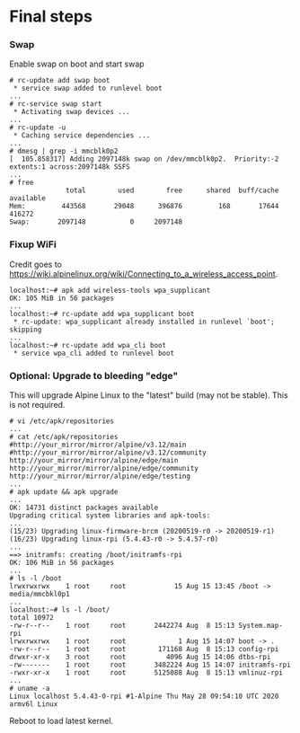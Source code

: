 # Final steps

### Swap

Enable swap on boot and start swap

```
# rc-update add swap boot
 * service swap added to runlevel boot
...
# rc-service swap start
 * Activating swap devices ...  
...
# rc-update -u
 * Caching service dependencies ...   
...
# dmesg | grep -i mmcblk0p2
[  105.858317] Adding 2097148k swap on /dev/mmcblk0p2.  Priority:-2 extents:1 across:2097148k SSFS
...
# free
              total        used        free      shared  buff/cache   available
Mem:         443568       29048      396876         168       17644      416272
Swap:       2097148           0     2097148
```

### Fixup WiFi

Credit goes to https://wiki.alpinelinux.org/wiki/Connecting_to_a_wireless_access_point.

```
localhost:~# apk add wireless-tools wpa_supplicant
OK: 105 MiB in 56 packages
...
localhost:~# rc-update add wpa_supplicant boot
 * rc-update: wpa_supplicant already installed in runlevel `boot'; skipping
...
localhost:~# rc-update add wpa_cli boot
 * service wpa_cli added to runlevel boot
```

### Optional: Upgrade to bleeding "edge" 

This will upgrade Alpine Linux to the "latest" build (may not be stable).  This is not required.

```
# vi /etc/apk/repositories
...
# cat /etc/apk/repositories
#http://your_mirror/mirror/alpine/v3.12/main
#http://your_mirror/mirror/alpine/v3.12/community
http://your_mirror/mirror/alpine/edge/main
http://your_mirror/mirror/alpine/edge/community
http://your_mirror/mirror/alpine/edge/testing
...
# apk update && apk upgrade
...
OK: 14731 distinct packages available
Upgrading critical system libraries and apk-tools:
...
(15/23) Upgrading linux-firmware-brcm (20200519-r0 -> 20200519-r1)
(16/23) Upgrading linux-rpi (5.4.43-r0 -> 5.4.57-r0)
...
==> initramfs: creating /boot/initramfs-rpi
OK: 106 MiB in 56 packages
...
# ls -l /boot
lrwxrwxrwx    1 root     root            15 Aug 15 13:45 /boot -> media/mmcbkl0p1
...
localhost:~# ls -l /boot/
total 10972
-rw-r--r--    1 root     root       2442274 Aug  8 15:13 System.map-rpi
lrwxrwxrwx    1 root     root             1 Aug 15 14:07 boot -> .
-rw-r--r--    1 root     root        171168 Aug  8 15:13 config-rpi
drwxr-xr-x    3 root     root          4096 Aug 15 14:06 dtbs-rpi
-rw-------    1 root     root       3482224 Aug 15 14:07 initramfs-rpi
-rwxr-xr-x    1 root     root       5125088 Aug  8 15:13 vmlinuz-rpi
...
# uname -a
Linux localhost 5.4.43-0-rpi #1-Alpine Thu May 28 09:54:10 UTC 2020 armv6l Linux
```

Reboot to load latest kernel.








